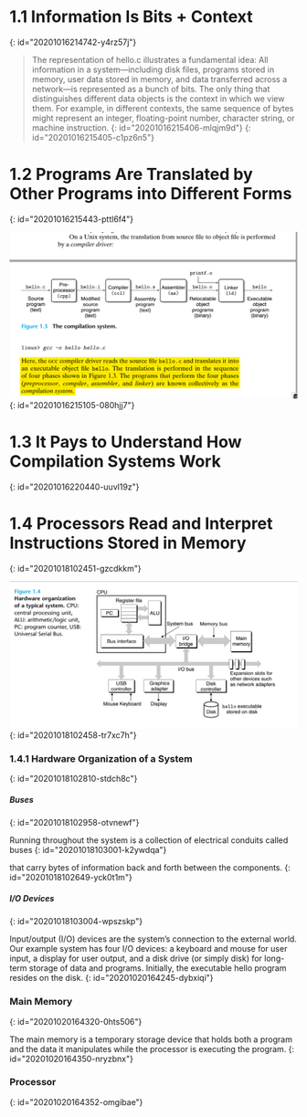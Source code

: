 # 1.1 Information Is Bits + Context
{: id="20201016214742-y4rz57j"}

> The representation of hello.c illustrates a fundamental idea: All information
> in a system—including disk files, programs stored in memory, user data stored in
> memory, and data transferred across a network—is represented as a bunch of bits.
> The only thing that distinguishes different data objects is the context in which
> we view them. For example, in different contexts, the same sequence of bytes
> might represent an integer, floating-point number, character string, or machine
> instruction.
> {: id="20201016215406-mlqjm9d"}
{: id="20201016215405-c1pz6n5"}

# 1.2 Programs Are Translated by Other Programs into Different Forms
{: id="20201016215443-pttl6f4"}

![s1.21.png](assets/20201016220402-ubms4au-s1.2_1.png)
{: id="20201016215105-080hjj7"}

# 1.3 It Pays to Understand How Compilation Systems Work
{: id="20201016220440-uuvl19z"}

# 1.4 Processors Read and Interpret Instructions Stored in Memory
{: id="20201018102451-gzcdkkm"}

![1.4.1.png](assets/20201018102556-g3yi5sw-1.4.1.png)
{: id="20201018102458-tr7xc7h"}

### 1.4.1 Hardware Organization of a System
{: id="20201018102810-stdch8c"}

##### Buses
{: id="20201018102958-otvnewf"}

Running throughout the system is a collection of electrical conduits called buses
{: id="20201018103001-k2ywdqa"}

that carry bytes of information back and forth between the components.
{: id="20201018102649-yck0t1m"}

##### I/O Devices
{: id="20201018103004-wpszskp"}

Input/output (I/O) devices are the system’s connection to the external world. Our
example system has four I/O devices: a keyboard and mouse for user input, a
display for user output, and a disk drive (or simply disk) for long-term storage of
data and programs. Initially, the executable hello program resides on the disk.
{: id="20201020164245-dybxiqi"}

### Main Memory
{: id="20201020164320-0hts506"}

The main memory is a temporary storage device that holds both a program and
the data it manipulates while the processor is executing the program.
{: id="20201020164350-nryzbnx"}

### Processor
{: id="20201020164352-omgibae"}
